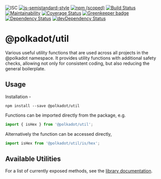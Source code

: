 ![ISC](https://img.shields.io/badge/license-ISC-lightgrey.svg)
[![js-semistandard-style](https://img.shields.io/badge/code%20style-semistandard-brightgreen.svg)](https://github.com/Flet/semistandard)
[![npm (scoped)](https://img.shields.io/npm/v/@polkadot/util.svg)](https://www.npmjs.com/package/@polkadot/util)
[![Build Status](https://travis-ci.org/polkadot-js/util.svg?branch=master)](https://travis-ci.org/polkadot-js/util)
[![Maintainability](https://api.codeclimate.com/v1/badges/ab7b7cd7a0485a04693f/maintainability)](https://codeclimate.com/github/polkadot-js/util/maintainability)
[![Coverage Status](https://coveralls.io/repos/github/polkadot-js/util/badge.svg?branch=master)](https://coveralls.io/github/polkadot-js/util?branch=master)
[![Greenkeeper badge](https://badges.greenkeeper.io/polkadot-js/util.svg)](https://greenkeeper.io/)
[![Dependency Status](https://david-dm.org/polkadot-js/util.svg)](https://david-dm.org/polkadot-js/util)
[![devDependency Status](https://david-dm.org/polkadot-js/util/dev-status.svg)](https://david-dm.org/polkadot-js/util#info=devDependencies)

# @polkadot/util

Various useful utility functions that are used across all projects in the @polkadot namespace. It provides utility functions with additional safety checks, allowing not only for consistent coding, but also reducing the general boilerplate.

## Usage

Installation -

```
npm install --save @polkadot/util
```

Functions can be imported directly from the package, e.g.

```js
import { isHex } from '@polkadot/util';
```

Alternatively the function can be accessed directly,

```js
import isHex from '@polkadot/util/is/hex';
```

## Available Utilities

For a list of currently exposed methods, see the [library documentation](docs/README.md).
